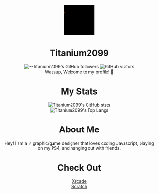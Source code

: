   <div align="center"><img src="https://github.com/Titanium2099/Titanium2099/blob/main/Titanium.gif" width="100"/></div>

# <div align="center">Titanium2099</div>
<div align=center> 

![--Titanium2099's GitHub followers](https://img.shields.io/github/followers/Titanium2099?color=00bbbb&style=for-the-badge&logo=github&logoColor=fff) 
![GitHub visitors](https://visitor-badge-reloaded.herokuapp.com/badge?page_id=Titanium2099.visitor.badge.reloaded&color=00bbbb&style=for-the-badge&logo=github)
  <br>Wassup, Welcome to my profile! 👋
  # My Stats
![Titanium2099's GitHub stats](https://github-readme-stats.vercel.app/api?username=Titanium2099&show_icons=true)<br>
![Titanium2099's Top Langs](https://github-readme-stats.vercel.app/api/top-langs/?username=Titanium2099&layout=compact)
  # About Me
  Hey! I am a ♂ graphic/game designer that loves coding Javascript, playing on my PS4, and hanging out with friends.
# <div align="center">Check Out</div>
  [Xrcade](https://www.xrcade.xyz?ref=progit)
  <br>
  [Scratch](https://www.scratch.mit.edu/users/Titanium01)
  
</div>

